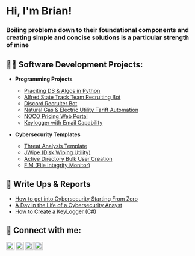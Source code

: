 <h1>Hi, I'm Brian!</h1>
<h3>Boiling problems down to their foundational components and creating simple and concise solutions is a particular strength of mine</h3>
<h2>👨‍💻 Software Development Projects:</h2>

- <b>Programming Projects</b>
  - [Praciting DS & Algos in Python](https://github.com/joshmadakor1/Algorithms-Practice)
  - [Alfred State Track Team Recruiting Bot](https://github.com/joshmadakor1/Package-Delivery-Pathfinding-Algorithm)
  - [Discord Recruiter Bot](https://github.com/joshmadakor1/Package-Delivery-Pathfinding-Algorithm)
  - [Natural Gas & Electric Utility Tariff Automation](https://github.com/joshmadakor1/Package-Delivery-Pathfinding-Algorithm)
  - [NOCO Pricing Web Portal](https://github.com/joshmadakor1/EncrypterPOC)
  - [Keylogger with Email Capability](https://github.com/joshmadakor1/Key-Logger-With-Email)
  
- <b>Cybersecurity Templates</b>
  - [Threat Analysis Template](https://github.com/joshmadakor1/Sentinel-Lab)
  - [JWipe (Disk Wiping Utility)](https://github.com/joshmadakor1/Jwipe.PowerShell)
  - [Active Directory Bulk User Creation](https://github.com/joshmadakor1/AD_PS)
  - [FIM (File Integrity Monitor)](https://github.com/joshmadakor1/PowerShell-Integrity-FIM)

<h2>📝 Write Ups & Reports</h2>

- [How to get into Cybersecurity Starting From Zero](https://www.youtube.com/watch?v=a83ASGn_V_s)
- [A Day in the Life of a Cybersecurity Anayst](https://www.youtube.com/watch?v=uHy3oM7NnoU)
- [How to Create a KeyLogger (C#)](https://www.youtube.com/watch?v=N-L9hklSlNk)

<h2> 🤳 Connect with me:</h2>

[<img align="left" alt="JoshMadakor | YouTube" width="22px" src="https://cdn.jsdelivr.net/npm/simple-icons@v3/icons/youtube.svg" />][youtube]
[<img align="left" alt="JoshMadakor | Twitter" width="22px" src="https://cdn.jsdelivr.net/npm/simple-icons@v3/icons/twitter.svg" />][twitter]
[<img align="left" alt="JoshMadakor | LinkedIn" width="22px" src="https://cdn.jsdelivr.net/npm/simple-icons@v3/icons/linkedin.svg" />][linkedin]
[<img align="left" alt="JoshMadakor | Instagram" width="22px" src="https://cdn.jsdelivr.net/npm/simple-icons@v3/icons/instagram.svg" />][instagram]

[twitter]: https://twitter.com/joshmadakor
[youtube]: https://www.youtube.com/c/joshmadakor
[instagram]: https://www.instagram.com/joshmadakor/
[linkedin]: https://linkedin.com/in/joshmadakor

<!--
**joshmadakor1/joshmadakor1** is a ✨ _special_ ✨ repository because its `README.md` (this file) appears on your GitHub profile.

Here are some ideas to get you started:

- 🔭 I’m currently working on ...
- 🌱 I’m currently learning ...
- 👯 I’m looking to collaborate on ...
- 🤔 I’m looking for help with ...
- 💬 Ask me about ...
- 📫 How to reach me: ...
- 😄 Pronouns: ...
- ⚡ Fun fact: ...
-->
